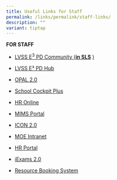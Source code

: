 ```yaml
---
title: Useful Links for Staff
permalink: /links/permalink/staff-links/
description: ""
variant: tiptap
---
```

<p><strong>FOR STAFF</strong>
</p>
<ul data-tight="true" class="tight">
<li>
<p><a href="https://vle.learning.moe.edu.sg/class-group/view/f4c3c753-d095-4c49-95a3-809076d944c8?tab=resources" rel="noopener nofollow" target="_blank">LVSS E<sup>3</sup> PD Community (</a><strong><a href="https://vle.learning.moe.edu.sg/class-group/view/f4c3c753-d095-4c49-95a3-809076d944c8?tab=resources" rel="noopener nofollow" target="_blank">in SLS</a></strong>
<a href="https://vle.learning.moe.edu.sg/class-group/view/f4c3c753-d095-4c49-95a3-809076d944c8?tab=resources" rel="noopener nofollow" target="_blank">)</a>
</p>
</li>
<li>
<p><a href="https://sites.google.com/moe.edu.sg/lvss-e-pd-hub?usp=sharing" rel="noopener nofollow" target="_blank">LVSS E³ PD Hub</a>
</p>
</li>
<li>
<p><a href="https://idm.opal2.moe.edu.sg/" rel="noopener noreferrer nofollow" target="_blank">OPAL 2.0</a>
</p>
</li>
<li>
<p><a href="https://schoolcockpit.moe.gov.sg/" rel="noopener noreferrer nofollow" target="_blank">School Cockpit Plus</a>
</p>
</li>
<li>
<p><a href="https://intranet.moe.gov.sg/hronline/Pages/Home.aspx" rel="noopener noreferrer nofollow" target="_blank">HR Online</a>
</p>
</li>
<li>
<p><a href="https://idp.mims.moe.gov.sg/nidp/app/login" rel="noopener noreferrer nofollow" target="_blank">MIMS Portal</a>
</p>
</li>
<li>
<p><a href="https://workspace.google.com/dashboard" rel="noopener noreferrer nofollow" target="_blank">ICON 2.0</a>
</p>
</li>
<li>
<p><a href="https://intranet.moe.gov.sg/" rel="noopener noreferrer nofollow" target="_blank">MOE Intranet</a>
</p>
</li>
<li>
<p><a href="https://www.hrp.gov.sg/" rel="noopener noreferrer nofollow" target="_blank">HR Portal</a>
</p>
</li>
<li>
<p><a href="https://iexams.seab.gov.sg/login" rel="noopener noreferrer nofollow" target="_blank">iExams 2.0</a>
</p>
</li>
<li>
<p><a href="https://rbs.avero-tech.com/" rel="noopener noreferrer nofollow" target="_blank">Resource Booking System</a>
</p>
<p></p>
</li>
</ul>
<p></p>
<p></p>